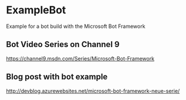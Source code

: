 # ExampleBot
Example for a bot build with the Microsoft Bot Framework

## Bot Video Series on Channel 9
https://channel9.msdn.com/Series/Microsoft-Bot-Framework

## Blog post with bot example
http://devblog.azurewebsites.net/microsoft-bot-framework-neue-serie/
